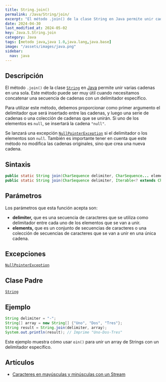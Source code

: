 ```yaml
---
title: String.join()
permalink: /Java/String/join/
excerpt: "El método .join() de la clase String en Java permite unir cadenas con un delimitador específico."
date: 2024-04-30
last_modified_at: 2024-05-02
key: Java.S.String.join
category: Java
tags: [metodo java,java 1.0,java.lang,java.base]
image: "/assets/images/java.png"
sidebar:
  nav: java
---
```


## Descripción


El método `.join()` de la clase [`String`](https://www.w3api.com/Java/String/) en [Java](https://www.manualweb.net/java/) permite unir varias cadenas en una sola. Este método puede ser muy útil cuando necesitamos concatenar una secuencia de cadenas con un delimitador específico.


Para utilizar este método, debemos proporcionar como primer argumento el delimitador que será insertado entre las cadenas, y luego una serie de cadenas o una colección de cadenas que se unirán. Si uno de los elementos es `null`, se insertará la cadena `"null"`.


Se lanzará una excepción [`NullPointerException`](https://www.w3api.com/Java/NullPointerException/) si el delimitador o los elementos son `null`. También es importante tener en cuenta que este método no modifica las cadenas originales, sino que crea una nueva cadena.


## Sintaxis


```java
public static String join(CharSequence delimiter, CharSequence... elements)
public static String join(CharSequence delimiter, Iterable<? extends CharSequence> elements)

```


## Parámetros


Los parámetros que esta función acepta son:

- **delimiter,** que es una secuencia de caracteres que se utiliza como delimitador entre cada uno de los elementos que se van a unir.
- **elements,** que es un conjunto de secuencias de caracteres o una colección de secuencias de caracteres que se van a unir en una única cadena.

## Excepciones


[`NullPointerException`](https://www.w3api.com/Java/NullPointerException/)


## Clase Padre


[`String`](https://www.w3api.com/Java/String/)


## Ejemplo


```java
String delimiter = "-";
String[] array = new String[] {"Uno", "Dos", "Tres"};
String result = String.join(delimiter, array);
System.out.println(result); // Imprime "Uno-Dos-Tres"

```


Este ejemplo muestra cómo usar `oin()` para unir un array de Strings con un delimitador específico.


## Artículos

- [Caracteres en mayúsculas y minúsculas con un Stream](http://lineadecodigo.com/java/caracteres-mayusculas-minusculas-stream/)
